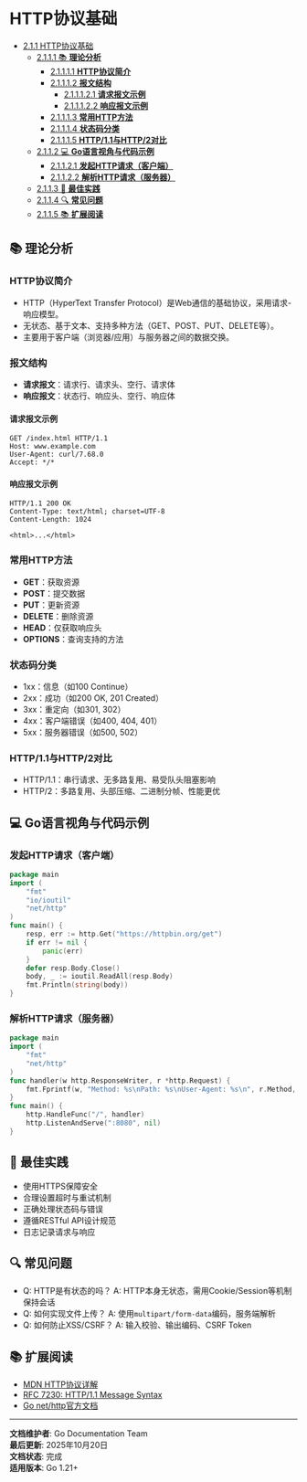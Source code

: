 ﻿
# HTTP协议基础

<!-- TOC START -->
- [2.1.1 HTTP协议基础](#211-http协议基础)
  - [2.1.1.1 📚 **理论分析**](#2111--理论分析)
    - [2.1.1.1.1 **HTTP协议简介**](#21111-http协议简介)
    - [2.1.1.1.2 **报文结构**](#21112-报文结构)
      - [2.1.1.1.2.1 **请求报文示例**](#211121-请求报文示例)
      - [2.1.1.1.2.2 **响应报文示例**](#211122-响应报文示例)
    - [2.1.1.1.3 **常用HTTP方法**](#21113-常用http方法)
    - [2.1.1.1.4 **状态码分类**](#21114-状态码分类)
    - [2.1.1.1.5 **HTTP/1.1与HTTP/2对比**](#21115-http11与http2对比)
  - [2.1.1.2 💻 **Go语言视角与代码示例**](#2112--go语言视角与代码示例)
    - [2.1.1.2.1 **发起HTTP请求（客户端）**](#21121-发起http请求客户端)
    - [2.1.1.2.2 **解析HTTP请求（服务器）**](#21122-解析http请求服务器)
  - [2.1.1.3 🎯 **最佳实践**](#2113--最佳实践)
  - [2.1.1.4 🔍 **常见问题**](#2114--常见问题)
  - [2.1.1.5 📚 **扩展阅读**](#2115--扩展阅读)
<!-- TOC END -->

## 📚 **理论分析**

### **HTTP协议简介**

- HTTP（HyperText Transfer Protocol）是Web通信的基础协议，采用请求-响应模型。
- 无状态、基于文本、支持多种方法（GET、POST、PUT、DELETE等）。
- 主要用于客户端（浏览器/应用）与服务器之间的数据交换。

### **报文结构**

- **请求报文**：请求行、请求头、空行、请求体
- **响应报文**：状态行、响应头、空行、响应体

#### **请求报文示例**

```text
GET /index.html HTTP/1.1
Host: www.example.com
User-Agent: curl/7.68.0
Accept: */*

```

#### **响应报文示例**

```text
HTTP/1.1 200 OK
Content-Type: text/html; charset=UTF-8
Content-Length: 1024

<html>...</html>

```

### **常用HTTP方法**

- **GET**：获取资源
- **POST**：提交数据
- **PUT**：更新资源
- **DELETE**：删除资源
- **HEAD**：仅获取响应头
- **OPTIONS**：查询支持的方法

### **状态码分类**

- 1xx：信息（如100 Continue）
- 2xx：成功（如200 OK, 201 Created）
- 3xx：重定向（如301, 302）
- 4xx：客户端错误（如400, 404, 401）
- 5xx：服务器错误（如500, 502）

### **HTTP/1.1与HTTP/2对比**

- HTTP/1.1：串行请求、无多路复用、易受队头阻塞影响
- HTTP/2：多路复用、头部压缩、二进制分帧、性能更优

## 💻 **Go语言视角与代码示例**

### **发起HTTP请求（客户端）**

```go
package main
import (
    "fmt"
    "io/ioutil"
    "net/http"
)
func main() {
    resp, err := http.Get("https://httpbin.org/get")
    if err != nil {
        panic(err)
    }
    defer resp.Body.Close()
    body, _ := ioutil.ReadAll(resp.Body)
    fmt.Println(string(body))
}

```

### **解析HTTP请求（服务器）**

```go
package main
import (
    "fmt"
    "net/http"
)
func handler(w http.ResponseWriter, r *http.Request) {
    fmt.Fprintf(w, "Method: %s\nPath: %s\nUser-Agent: %s\n", r.Method, r.URL.Path, r.UserAgent())
}
func main() {
    http.HandleFunc("/", handler)
    http.ListenAndServe(":8080", nil)
}

```

## 🎯 **最佳实践**

- 使用HTTPS保障安全
- 合理设置超时与重试机制
- 正确处理状态码与错误
- 遵循RESTful API设计规范
- 日志记录请求与响应

## 🔍 **常见问题**

- Q: HTTP是有状态的吗？
  A: HTTP本身无状态，需用Cookie/Session等机制保持会话
- Q: 如何实现文件上传？
  A: 使用`multipart/form-data`编码，服务端解析
- Q: 如何防止XSS/CSRF？
  A: 输入校验、输出编码、CSRF Token

## 📚 **扩展阅读**

- [MDN HTTP协议详解](https://developer.mozilla.org/zh-CN/docs/Web/HTTP)
- [RFC 7230: HTTP/1.1 Message Syntax](https://tools.ietf.org/html/rfc7230)
- [Go net/http官方文档](https://golang.org/pkg/net/http/)

---

**文档维护者**: Go Documentation Team  
**最后更新**: 2025年10月20日  
**文档状态**: 完成  
**适用版本**: Go 1.21+
